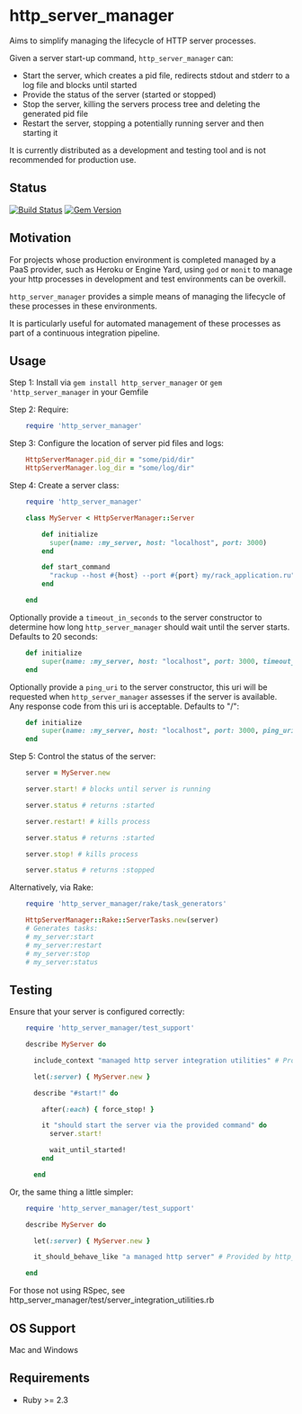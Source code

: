 http_server_manager
====================

Aims to simplify managing the lifecycle of HTTP server processes.

Given a server start-up command, ```http_server_manager``` can:

* Start the server, which creates a pid file, redirects stdout and stderr to a log file and blocks until started
* Provide the status of the server (started or stopped)
* Stop the server, killing the servers process tree and deleting the generated pid file
* Restart the server, stopping a potentially running server and then starting it

It is currently distributed as a development and testing tool and is not recommended for production use.

Status
------

[![Build Status](https://travis-ci.org/MYOB-Technology/http_server_manager.png)](https://travis-ci.org/MYOB-Technology/http_server_manager)
[![Gem Version](https://badge.fury.io/rb/http_server_manager.png)](http://badge.fury.io/rb/http_server_manager)

Motivation
----------

For projects whose production environment is completed managed by a PaaS provider, such as Heroku or Engine Yard,
using ```god``` or ```monit``` to manage your http processes in development and test environments can be overkill.

```http_server_manager``` provides a simple means of managing the lifecycle of these processes in these environments.

It is particularly useful for automated management of these processes as part of a continuous integration pipeline.

Usage
-----

Step 1:  Install via ```gem install http_server_manager``` or ```gem 'http_server_manager``` in your Gemfile

Step 2:  Require:

```ruby
    require 'http_server_manager'
```

Step 3:  Configure the location of server pid files and logs:

```ruby
    HttpServerManager.pid_dir = "some/pid/dir"
    HttpServerManager.log_dir = "some/log/dir"
```

Step 4:  Create a server class:

```ruby
    require 'http_server_manager'

    class MyServer < HttpServerManager::Server

        def initialize
          super(name: :my_server, host: "localhost", port: 3000)
        end

        def start_command
          "rackup --host #{host} --port #{port} my/rack_application.ru"
        end

    end
```

Optionally provide a `timeout_in_seconds` to the server constructor to determine how long ```http_server_manager``` 
should wait until the server starts.  Defaults to 20 seconds:

```ruby
    def initialize
        super(name: :my_server, host: "localhost", port: 3000, timeout_in_seconds: 60)
    end
```

Optionally provide a `ping_uri` to the server constructor, this uri will be requested when ```http_server_manager```
assesses if the server is available.  Any response code from this uri is acceptable.  Defaults to "/":

```ruby
    def initialize
        super(name: :my_server, host: "localhost", port: 3000, ping_uri: "/ping")
    end
```

Step 5:  Control the status of the server:

```ruby
    server = MyServer.new

    server.start! # blocks until server is running

    server.status # returns :started

    server.restart! # kills process

    server.status # returns :started

    server.stop! # kills process

    server.status # returns :stopped
```

Alternatively, via Rake:

```ruby
    require 'http_server_manager/rake/task_generators'

    HttpServerManager::Rake::ServerTasks.new(server)
    # Generates tasks:
    # my_server:start
    # my_server:restart
    # my_server:stop
    # my_server:status
```

Testing
-------

Ensure that your server is configured correctly:

```ruby
    require 'http_server_manager/test_support'

    describe MyServer do

      include_context "managed http server integration utilities" # Provided by http_server_manager as a test utility

      let(:server) { MyServer.new }

      describe "#start!" do

        after(:each) { force_stop! }

        it "should start the server via the provided command" do
          server.start!

          wait_until_started!
        end

      end
```

Or, the same thing a little simpler:

```ruby
    require 'http_server_manager/test_support'

    describe MyServer do

      let(:server) { MyServer.new }

      it_should_behave_like "a managed http server" # Provided by http_server_manager as a test utility

    end
```

For those not using RSpec, see http_server_manager/test/server_integration_utilities.rb

OS Support
----------

Mac and Windows

Requirements
------------

* Ruby >= 2.3
